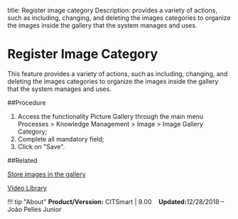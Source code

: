 title:  Register image category
Description: provides a variety of actions, such as including, changing, and deleting the images categories to organize the images inside the gallery that the system manages and uses.

# Register Image Category

This feature provides a variety of actions, such as including, changing, and deleting the images categories to organize the images inside the gallery that the system manages and uses.

##Procedure
1.	Access the functionality Picture Gallery through the main menu Processes > Knowledge Management > Image > Image Gallery Category;
2.	Complete all mandatory field;
3.	Click on "Save".

##Related

[Store images in the gallery](/en-us/citsmart-platform-9/processes/knowledge/configuration/store-images-gallery.html)

<i class='fa fa-youtube-play  fa-2x' style='color:#97ce17;vertical-align: middle;'> </i> [Video Library](https://www.youtube.com/playlist?list=PLB5qK2uzf2ROOaL7DsS86sLx4ilNgruEc)

!!! tip "About"
    <b>Product/Verssion:</b> CITSmart | 9.00 &nbsp;&nbsp;
    <b>Updated:</b>12/28/2018 – João Pelles Junior 


